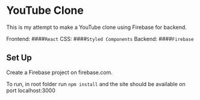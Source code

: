 # YouTube Clone

This is my attempt to make a YouTube clone using Firebase for backend.


Frontend: ####`React`
CSS: ####`Styled Components`
Backend: ####`Firebase`


## Set Up
Create a Firebase project on firebase.com.


To run, in root folder run `npm install` and the site should be available on port localhost:3000